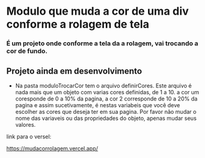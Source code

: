 # Modulo que muda a cor de uma div conforme a rolagem de tela

### É um projeto onde conforme a tela da a rolagem, vai trocando a cor de fundo.

## Projeto ainda em desenvolvimento


* Na pasta moduloTrocarCor tem o arquivo definirCores. Este arquivo é nada mais que um objeto com varias cores definidas, de 1 a 10. a cor um coresponde de 0 a 10% da pagina, a cor 2 corresponde de 10 a 20% da pagina e assim sucetivamente, é nestas variabeis que você deve escolher as cores que deseja ter em sua pagina. Por favor não mudar o nome das variaveis ou das propriedades do objeto, apenas mudar seus valores. 

link para o versel:

https://mudacorrolagem.vercel.app/